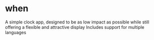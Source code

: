 # when

A simple clock app, designed to be as low impact as possible while still offering a flexible and attractive display
Includes support for multiple languages
